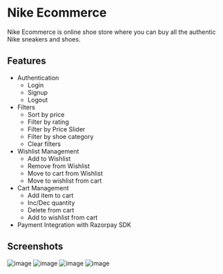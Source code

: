 
# Nike Ecommerce

Nike Ecommerce is online shoe store where you can buy all the authentic Nike sneakers and shoes.

## Features

* Authentication
    * Login
    * Signup
    * Logout
* Filters
    * Sort by price
    * Filter by rating
    * Filter by Price Slider
    * Filter by shoe category
    * Clear filters
* Wishlist Management
    * Add to Wishlist
    * Remove from Wishlist
    * Move to cart from Wishlist
    * Move to wishlist from cart
* Cart Management
    * Add item to cart
    * Inc/Dec quantity
    * Delete from cart
    * Add to wishlist from cart
* Payment Integration with Razorpay SDK    

## Screenshots

![image](https://user-images.githubusercontent.com/26003401/162265963-9fc8b3bb-95e3-4a7d-8eb8-b3b53465549b.png)
![image](https://user-images.githubusercontent.com/26003401/162266080-26ba2cdc-017e-439a-9369-7c7b87f7da89.png)
![image](https://user-images.githubusercontent.com/26003401/162266164-b8d13a84-c694-41b4-a829-3a97ff798340.png)
![image](https://user-images.githubusercontent.com/26003401/162266216-d2dd95ba-e863-4ce6-af43-0a9cc6bdd040.png)
